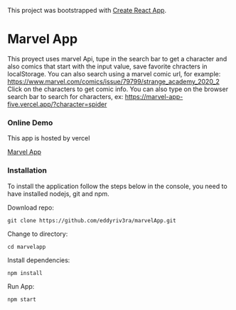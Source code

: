 This project was bootstrapped with [Create React App](https://github.com/facebook/create-react-app).

# Marvel App

This proyect uses marvel Api, tupe in the search bar to get a character and also comics that start with the input value, save favorite chracters in localStorage.
You can also search using a marvel comic url, for example: https://www.marvel.com/comics/issue/79799/strange_academy_2020_2
Click on the characters to get comic info.
You can also type on the browser search bar to search for characters, ex: https://marvel-app-five.vercel.app/?character=spider

### Online Demo

This app is hosted by vercel

[Marvel App](https://marvel-app-five.vercel.app/?character=ha) 

### Installation

To install the application follow the steps below in the console, you need to have installed nodejs, git and npm.

Download repo:
```
git clone https://github.com/eddyriv3ra/marvelApp.git
```
Change to directory:
```
cd marvelapp
```
Install dependencies:
```
npm install
```
Run App:
```
npm start
```
